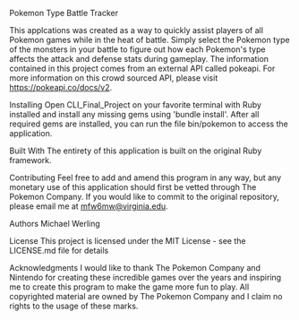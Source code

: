 Pokemon Type Battle Tracker

This applcations was created as a way to quickly assist players of all Pokemon games while in the heat of battle.  Simply select the Pokemon type of the monsters in your battle to figure out how each Pokemon's type affects the attack and defense stats during gameplay.  The information contained in this project comes from an external API called pokeapi.  For more information on this crowd sourced API, please visit https://pokeapi.co/docs/v2.

Installing
Open CLI_Final_Project on your favorite terminal with Ruby installed and install any missing gems using 'bundle install'.  After all required gems are installed, you can run the file bin/pokemon to access the application.   

Built With
The entirety of this application is built on the original Ruby framework.

Contributing
Feel free to add and amend this program in any way, but any monetary use of this application should first be vetted through The Pokemon Company.  If you would like to commit to the original repository, please email me at mfw6mw@virginia.edu.

Authors
Michael Werling

License
This project is licensed under the MIT License - see the LICENSE.md file for details

Acknowledgments
I would like to thank The Pokemon Company and Nintendo for creating these incredible games over the years and inspiring me to create this program to make the game more fun to play.  All copyrighted material are owned by The Pokemon Company and I claim no rights to the usage of these marks. 
